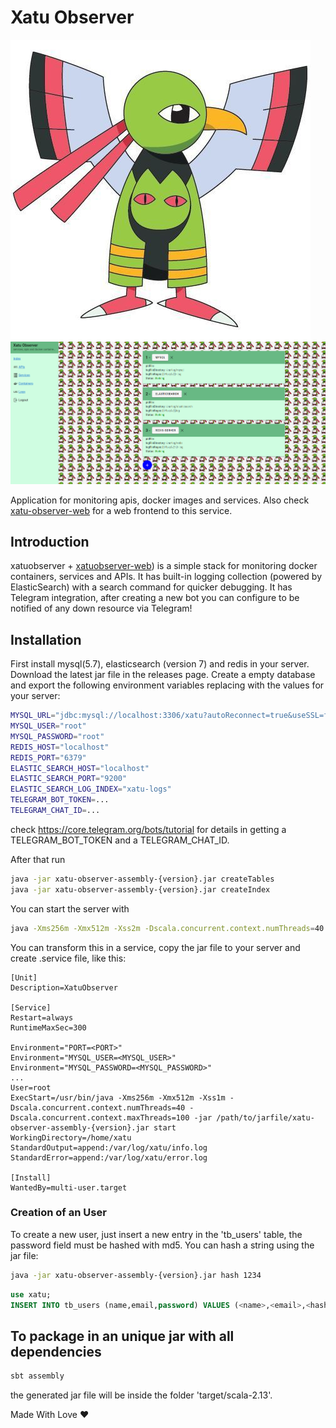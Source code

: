 # Xatu Observer

![xatu](assets/xatu.jpg?raw=true)
![screenshot](assets/screenshot.png?raw=true)


Application for monitoring apis, docker images and services. Also check [xatu-observer-web](https://github.com/DanielSanRocha/xatu-observer-web) for a web frontend to this service.

## Introduction

xatuobserver + [xatuobserver-web](github.com/DanielSanRocha/xatu-observer-web)) is a simple stack for monitoring docker containers, services and APIs.
It has built-in logging collection (powered by ElasticSearch) with a search command for quicker debugging.
It has Telegram integration, after creating a new bot you can configure to be notified of any down resource via Telegram!

## Installation

First install mysql(5.7), elasticsearch (version 7) and redis in your server. Download the latest jar file in the releases page. Create a empty database and export the following environment variables replacing with the values for your server: 

```bash
MYSQL_URL="jdbc:mysql://localhost:3306/xatu?autoReconnect=true&useSSL=false"
MYSQL_USER="root"
MYSQL_PASSWORD="root"
REDIS_HOST="localhost"
REDIS_PORT="6379"
ELASTIC_SEARCH_HOST="localhost"
ELASTIC_SEARCH_PORT="9200"
ELASTIC_SEARCH_LOG_INDEX="xatu-logs"
TELEGRAM_BOT_TOKEN=...
TELEGRAM_CHAT_ID=...
```

check https://core.telegram.org/bots/tutorial for details in getting a TELEGRAM_BOT_TOKEN and a TELEGRAM_CHAT_ID. 

After  that run 
```bash
java -jar xatu-observer-assembly-{version}.jar createTables
java -jar xatu-observer-assembly-{version}.jar createIndex
```

You can start the server with

```bash
java -Xms256m -Xmx512m -Xss2m -Dscala.concurrent.context.numThreads=40 -Dscala.concurrent.context.maxThreads=200 -jar xatu-observer-assembly-{version}.jar start
```

You can transform this in a service, copy the jar file to your server and create .service file, like this:

```
[Unit]
Description=XatuObserver

[Service]
Restart=always
RuntimeMaxSec=300

Environment="PORT=<PORT>"
Environment="MYSQL_USER=<MYSQL_USER>"
Environment="MYSQL_PASSWORD=<MYSQL_PASSWORD>"
...
User=root
ExecStart=/usr/bin/java -Xms256m -Xmx512m -Xss1m -Dscala.concurrent.context.numThreads=40 -Dscala.concurrent.context.maxThreads=100 -jar /path/to/jarfile/xatu-observer-assembly-{version}.jar start
WorkingDirectory=/home/xatu
StandardOutput=append:/var/log/xatu/info.log
StandardError=append:/var/log/xatu/error.log

[Install]
WantedBy=multi-user.target
```

### Creation of an User

To create a new user, just insert a new entry in the 'tb_users' table, the password field must be hashed with md5. You can hash a string using the jar file:

```bash
java -jar xatu-observer-assembly-{version}.jar hash 1234
```
```sql
use xatu;
INSERT INTO tb_users (name,email,password) VALUES (<name>,<email>,<hashed password>);
``` 


## To package in an unique jar with all dependencies

```bash
sbt assembly
```

the generated jar file will be inside the folder 'target/scala-2.13'.

Made With Love ❤
